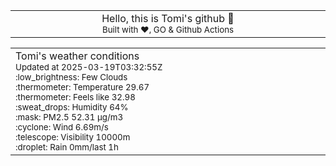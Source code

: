 
<div align="center">
<table>
<tbody>
<td align="center">
<img width="2000" height="0"><br>
Hello, this is Tomi's github 👋<br>
<sup>Built with ❤️, GO & Github Actions</sup><br>
<img width="2000" height="0">
</td>
</tbody>
</table>
</div>
<table>
<tbody>
<td align="left">
<img width="2000" height="0"><br>
Tomi's weather conditions<br>
<sup>Updated at 2025-03-19T03:32:55Z</sup><br>
<sup>:low_brightness: Few Clouds</sup><br>
<sup>:thermometer: Temperature 29.67 </sup><br>
<sup>:thermometer: Feels like 32.98</sup><br>
<sup>:sweat_drops: Humidity 64%</sup><br>
<sup>:mask: PM2.5 52.31 μg/m3</sup><br>
<sup>:cyclone: Wind 6.69m/s </sup><br>
<sup>:telescope: Visibility 10000m </sup><br>
<sup>:droplet: Rain 0mm/last 1h </sup><br>
<img width="2000" height="0">
</td>
<td align="left">
<img width="2000" height="0"><br>
<br>
<img width="2000" height="0">
</td>
</tbody>
</table>
</div>
    